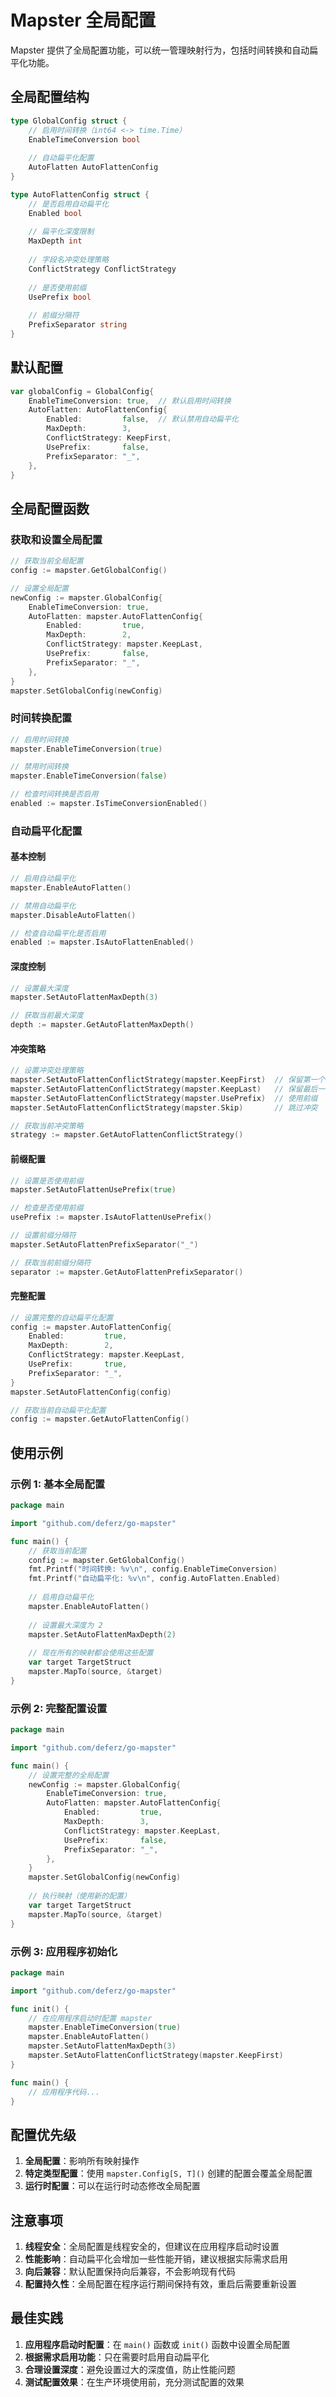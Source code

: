# Mapster 全局配置

Mapster 提供了全局配置功能，可以统一管理映射行为，包括时间转换和自动扁平化功能。

## 全局配置结构

```go
type GlobalConfig struct {
    // 启用时间转换（int64 <-> time.Time）
    EnableTimeConversion bool
    
    // 自动扁平化配置
    AutoFlatten AutoFlattenConfig
}

type AutoFlattenConfig struct {
    // 是否启用自动扁平化
    Enabled bool
    
    // 扁平化深度限制
    MaxDepth int
    
    // 字段名冲突处理策略
    ConflictStrategy ConflictStrategy
    
    // 是否使用前缀
    UsePrefix bool
    
    // 前缀分隔符
    PrefixSeparator string
}
```

## 默认配置

```go
var globalConfig = GlobalConfig{
    EnableTimeConversion: true,  // 默认启用时间转换
    AutoFlatten: AutoFlattenConfig{
        Enabled:         false,  // 默认禁用自动扁平化
        MaxDepth:        3,
        ConflictStrategy: KeepFirst,
        UsePrefix:       false,
        PrefixSeparator: "_",
    },
}
```

## 全局配置函数

### 获取和设置全局配置

```go
// 获取当前全局配置
config := mapster.GetGlobalConfig()

// 设置全局配置
newConfig := mapster.GlobalConfig{
    EnableTimeConversion: true,
    AutoFlatten: mapster.AutoFlattenConfig{
        Enabled:         true,
        MaxDepth:        2,
        ConflictStrategy: mapster.KeepLast,
        UsePrefix:       false,
        PrefixSeparator: "_",
    },
}
mapster.SetGlobalConfig(newConfig)
```

### 时间转换配置

```go
// 启用时间转换
mapster.EnableTimeConversion(true)

// 禁用时间转换
mapster.EnableTimeConversion(false)

// 检查时间转换是否启用
enabled := mapster.IsTimeConversionEnabled()
```

### 自动扁平化配置

#### 基本控制

```go
// 启用自动扁平化
mapster.EnableAutoFlatten()

// 禁用自动扁平化
mapster.DisableAutoFlatten()

// 检查自动扁平化是否启用
enabled := mapster.IsAutoFlattenEnabled()
```

#### 深度控制

```go
// 设置最大深度
mapster.SetAutoFlattenMaxDepth(3)

// 获取当前最大深度
depth := mapster.GetAutoFlattenMaxDepth()
```

#### 冲突策略

```go
// 设置冲突处理策略
mapster.SetAutoFlattenConflictStrategy(mapster.KeepFirst)  // 保留第一个
mapster.SetAutoFlattenConflictStrategy(mapster.KeepLast)   // 保留最后一个
mapster.SetAutoFlattenConflictStrategy(mapster.UsePrefix)  // 使用前缀
mapster.SetAutoFlattenConflictStrategy(mapster.Skip)       // 跳过冲突

// 获取当前冲突策略
strategy := mapster.GetAutoFlattenConflictStrategy()
```

#### 前缀配置

```go
// 设置是否使用前缀
mapster.SetAutoFlattenUsePrefix(true)

// 检查是否使用前缀
usePrefix := mapster.IsAutoFlattenUsePrefix()

// 设置前缀分隔符
mapster.SetAutoFlattenPrefixSeparator("_")

// 获取当前前缀分隔符
separator := mapster.GetAutoFlattenPrefixSeparator()
```

#### 完整配置

```go
// 设置完整的自动扁平化配置
config := mapster.AutoFlattenConfig{
    Enabled:         true,
    MaxDepth:        2,
    ConflictStrategy: mapster.KeepLast,
    UsePrefix:       true,
    PrefixSeparator: "_",
}
mapster.SetAutoFlattenConfig(config)

// 获取当前自动扁平化配置
config := mapster.GetAutoFlattenConfig()
```

## 使用示例

### 示例 1: 基本全局配置

```go
package main

import "github.com/deferz/go-mapster"

func main() {
    // 获取当前配置
    config := mapster.GetGlobalConfig()
    fmt.Printf("时间转换: %v\n", config.EnableTimeConversion)
    fmt.Printf("自动扁平化: %v\n", config.AutoFlatten.Enabled)
    
    // 启用自动扁平化
    mapster.EnableAutoFlatten()
    
    // 设置最大深度为 2
    mapster.SetAutoFlattenMaxDepth(2)
    
    // 现在所有的映射都会使用这些配置
    var target TargetStruct
    mapster.MapTo(source, &target)
}
```

### 示例 2: 完整配置设置

```go
package main

import "github.com/deferz/go-mapster"

func main() {
    // 设置完整的全局配置
    newConfig := mapster.GlobalConfig{
        EnableTimeConversion: true,
        AutoFlatten: mapster.AutoFlattenConfig{
            Enabled:         true,
            MaxDepth:        3,
            ConflictStrategy: mapster.KeepLast,
            UsePrefix:       false,
            PrefixSeparator: "_",
        },
    }
    mapster.SetGlobalConfig(newConfig)
    
    // 执行映射（使用新的配置）
    var target TargetStruct
    mapster.MapTo(source, &target)
}
```

### 示例 3: 应用程序初始化

```go
package main

import "github.com/deferz/go-mapster"

func init() {
    // 在应用程序启动时配置 mapster
    mapster.EnableTimeConversion(true)
    mapster.EnableAutoFlatten()
    mapster.SetAutoFlattenMaxDepth(3)
    mapster.SetAutoFlattenConflictStrategy(mapster.KeepFirst)
}

func main() {
    // 应用程序代码...
}
```

## 配置优先级

1. **全局配置**：影响所有映射操作
2. **特定类型配置**：使用 `mapster.Config[S, T]()` 创建的配置会覆盖全局配置
3. **运行时配置**：可以在运行时动态修改全局配置

## 注意事项

1. **线程安全**：全局配置是线程安全的，但建议在应用程序启动时设置
2. **性能影响**：自动扁平化会增加一些性能开销，建议根据实际需求启用
3. **向后兼容**：默认配置保持向后兼容，不会影响现有代码
4. **配置持久性**：全局配置在程序运行期间保持有效，重启后需要重新设置

## 最佳实践

1. **应用程序启动时配置**：在 `main()` 函数或 `init()` 函数中设置全局配置
2. **根据需求启用功能**：只在需要时启用自动扁平化
3. **合理设置深度**：避免设置过大的深度值，防止性能问题
4. **测试配置效果**：在生产环境使用前，充分测试配置的效果
